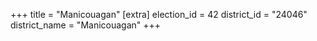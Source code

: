 +++
title = "Manicouagan"
[extra]
election_id = 42
district_id = "24046"
district_name = "Manicouagan"
+++
